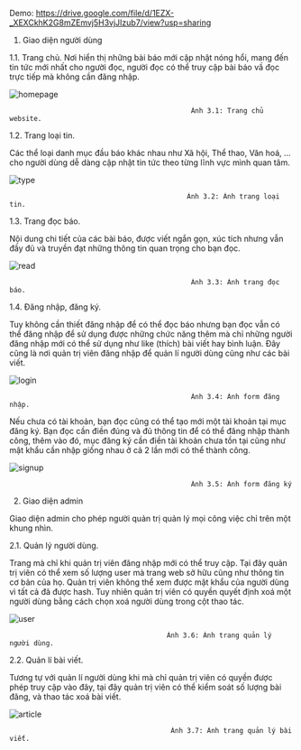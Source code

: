 Demo: https://drive.google.com/file/d/1EZX-_XEXCkhK2G8mZEmvj5H3vjJIzub7/view?usp=sharing

1. Giao diện người dùng

1.1. Trang chủ.
Nơi hiển thị những bài báo mới cập nhật nóng hổi, mang đến tin tức mới nhất cho người đọc, người đọc có thể truy cập bài báo vầ đọc trực tiếp mà không cần đăng nhập.

![homepage](https://user-images.githubusercontent.com/103924147/196165201-c8502713-e81d-4b32-bea1-564079d47094.png)
 
                                                 Ảnh 3.1: Trang chủ website.


1.2. Trang loại tin.

Các thể loại danh mục đầu báo khác nhau như Xã hội, Thể thao, Văn hoá, … cho người dùng dễ dàng cập nhật tin tức theo từng lĩnh vực mình quan tâm.

![type](https://user-images.githubusercontent.com/103924147/196165428-f94f326f-6bdf-494f-84ca-e3f291973eab.png)

 
                                                Ảnh 3.2: Ảnh trang loại tin.

1.3. Trang đọc báo.

Nội dung chi tiết của các bài báo, được viết ngắn gọn, xúc tích nhưng vẫn đầy đủ và truyền đạt những thông tin quan trọng cho bạn đọc.

![read](https://user-images.githubusercontent.com/103924147/196165574-11abdf32-41f7-4a4b-bf5e-335c2e840d2f.png)

 
                                                 Ảnh 3.3: Ảnh trang đọc báo.

1.4. Đăng nhập, đăng ký.

Tuy không cần thiết đăng nhập để có thể đọc báo nhưng bạn đọc vẫn có thể đăng nhập để sử dụng được những chức năng thêm mà chỉ những người đăng nhập mới có thể sử dụng như like (thích) bài viết hay bình luận. Đây cũng là nơi quản trị viên đăng nhập để quản lí người dùng cũng như các bài viết.

![login](https://user-images.githubusercontent.com/103924147/196165708-2d0642cb-c744-47d8-8853-655ddcf3f0f5.png)

 
                                                 Ảnh 3.4: Ảnh form đăng nhập.

Nếu chưa có tài khoản, bạn đọc cũng có thể tạo mới một tài khoản tại mục đăng ký. Bạn đọc cần điền đúng và đủ thông tin để có thể đăng nhập thành công, thêm vào đó, mục đăng ký cần điền tài khoản chưa tồn tại cũng như mật khẩu cần nhập giống nhau ở cả 2 lần mới có thể thành công.

 ![signup](https://user-images.githubusercontent.com/103924147/196165742-f4b40c08-7f3b-4a18-9c03-74c83fe39ab5.png)

 
                                                 Ảnh 3.5: Ảnh form đăng ký

2. Giao diện admin

Giao diện admin cho phép người quản trị quản lý mọi công việc chỉ trên một khung nhìn.

2.1. Quản lý người dùng.

Trang mà chỉ khi quản trị viên đăng nhập mới có thể truy cập. Tại đây quản trị viên có thể xem số lượng user mà trang web sở hữu cũng như thông tin cơ bản của họ. Quản trị viên không thể xem được mật khẩu của người dùng vì tất cả đã được hash. Tuy nhiên quản trị viên có quyền quyết định xoá một người dùng bằng cách chọn xoá người dùng trong cột thao tác.

![user](https://user-images.githubusercontent.com/103924147/196165980-a86ff1ce-ee34-48d3-813c-6379e77c28e6.png)

 
                                           Ảnh 3.6: Ảnh trang quản lý người dùng.

2.2. Quản lí bài viết.

Tương tự với quản lí người dùng khi mà chỉ quản trị viên có quyền được phép truy cập vào đây, tại đây quản trị viên có thể kiểm soát số lượng bài đăng, và thao tác xoá bài viết.

 ![article](https://user-images.githubusercontent.com/103924147/196166034-b45cfdd2-14f0-4d81-8727-1bfc8b7fa7c6.png)

 
                                            Ảnh 3.7: Ảnh trang quản lý bài viết.                                           
